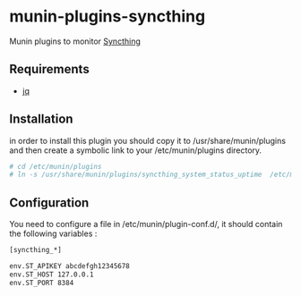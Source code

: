 # munin-plugins-syncthing
Munin plugins to monitor [Syncthing](https://syncthing.net/)

## Requirements
* [jq](https://stedolan.github.io/jq/)

## Installation
in order to install this plugin you should copy it to /usr/share/munin/plugins and then create a symbolic link to your /etc/munin/plugins directory.
~~~bash
# cd /etc/munin/plugins
# ln -s /usr/share/munin/plugins/syncthing_system_status_uptime  /etc/munin/plugins
~~~

## Configuration
You need to configure a file in /etc/munin/plugin-conf.d/, it should contain the following variables :
~~~bash
[syncthing_*]

env.ST_APIKEY abcdefgh12345678
env.ST_HOST 127.0.0.1
env.ST_PORT 8384
~~~
